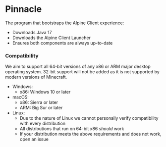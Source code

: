 # Pinnacle

The program that bootstraps the Alpine Client experience:
- Downloads Java 17
- Downloads the Alpine Client Launcher
- Ensures both components are always up-to-date

### Compatibility
We aim to support all 64-bit versions of any x86 or ARM major desktop operating system. 32-bit support will not be added as it is not supported by modern versions of Minecraft.
- Windows:
  - x86: Windows 10 or later
- macOS:
  - x86: Sierra or later
  - ARM: Big Sur or later
- Linux:
  - Due to the nature of Linux we cannot personally verify compatibility with every distribution
  - All distributions that run on 64-bit x86 *should* work
  - If your distribution meets the above requirements and does not work, open an issue